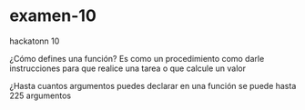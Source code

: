 # examen-10
hackatonn 10

¿Cómo defines una función?
Es como un procedimiento como darle instrucciones para que realice una tarea o que calcule un valor

¿Hasta cuantos argumentos puedes declarar en una función
se puede hasta 225 argumentos
